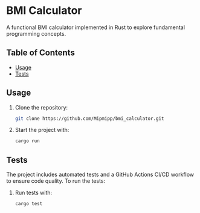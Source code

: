 # BMI Calculator

A functional BMI calculator implemented in Rust to explore fundamental programming concepts.

## Table of Contents
- [Usage](https://github.com/Mipmipp/bmi_calculator/tree/master#usage)
- [Tests](https://github.com/Mipmipp/bmi_calculator/edit/master/README.md#tests)
 
## Usage

1. Clone the repository:

   ```bash
   git clone https://github.com/Mipmipp/bmi_calculator.git
   ```
2. Start the project with:
   ```bash
   cargo run
   ```
## Tests

The project includes automated tests and a GitHub Actions CI/CD workflow to ensure code quality.
To run the tests:

1. Run tests with:

   ```bash
   cargo test
   ```
 
